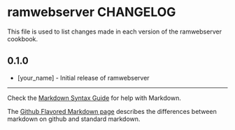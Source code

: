 # ramwebserver CHANGELOG

This file is used to list changes made in each version of the ramwebserver cookbook.

## 0.1.0
- [your_name] - Initial release of ramwebserver

- - -
Check the [Markdown Syntax Guide](http://daringfireball.net/projects/markdown/syntax) for help with Markdown.

The [Github Flavored Markdown page](http://github.github.com/github-flavored-markdown/) describes the differences between markdown on github and standard markdown.
